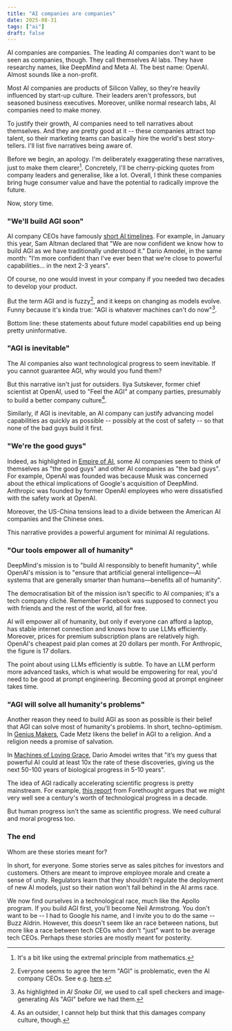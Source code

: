 ```yaml
---
title: "AI companies are companies"
date: 2025-08-31
tags: ["ai"]
draft: false
---
```


AI companies are companies. The leading AI companies don't want to be seen as companies, though. They call themselves AI labs. They have researchy names, like DeepMind and Meta AI. The best name: OpenAI. Almost sounds like a non-profit.

Most AI companies are products of Silicon Valley, so they're heavily influenced by start-up culture. Their leaders aren't professors, but seasoned business executives. Moreover, unlike normal research labs, AI companies need to make money.

To justify their growth, AI companies need to tell narratives about themselves. And they are pretty good at it -- these companies attract top talent, so their marketing teams can basically hire the world's best story-tellers. I'll list five narratives being aware of.

Before we begin, an apology. I'm deliberately exaggerating these narratives, just to make them clearer[^extremal]. Concretely, I'll be cherry-picking quotes from company leaders and generalise, like a lot. Overall, I think these companies bring huge consumer value and have the potential to radically improve the future.

Now, story time.

### "We'll build AGI soon"
AI company CEOs have famously [short AI timelines](https://80000hours.org/agi/guide/when-will-agi-arrive/). For example, in January this year, Sam Altman declared that "We are now confident we know how to build AGI as we have traditionally understood it." Dario Amodei, in the same month: "I’m more confident than I’ve ever been that we’re close to powerful capabilities… in the next 2-3 years".

Of course, no one would invest in your company if you needed two decades to develop your product.

But the term AGI and is fuzzy[^sam-dario], and it keeps on changing as models evolve. Funny because it's kinda true: "AGI is whatever machines can't do now"[^snake-oil].

Bottom line: these statements about future model capabilities end up being pretty uninformative.

### "AGI is inevitable"
The AI companies also want technological progress to seem inevitable. If you cannot guarantee AGI, why would you fund them?

But this narrative isn't just for outsiders. Ilya Sutskever, former chief scientist at OpenAI, used to "Feel the AGI" at company parties, presumably to build a better company culture[^cringe].

Similarly, if AGI is inevitable, an AI company can justify advancing model capabilities as quickly as possible -- possibly at the cost of safety -- so that none of the bad guys build it first.

### "We're the good guys"
Indeed, as highlighted in [Empire of AI](https://en.wikipedia.org/wiki/Empire_of_AI), some AI companies seem to think of themselves as "the good guys" and other AI companies as "the bad guys". For example, OpenAI was founded was because Musk was concerned about the ethical implications of Google's acquisition of DeepMind. Anthropic was founded by former OpenAI employees who were dissatisfied with the safety work at OpenAI.

Moreover, the US-China tensions lead to a divide between the American AI companies and the Chinese ones.

This narrative provides a powerful argument for minimal AI regulations.

### "Our tools empower all of humanity"
DeepMind's mission is to "build AI responsibly to benefit humanity", while OpenAI's mission is to "ensure that artificial general intelligence—AI systems that are generally smarter than humans—benefits all of humanity".

The democratisation bit of the mission isn't specific to AI companies; it's a tech company cliché. Remember Facebook was supposed to connect you with friends and the rest of the world, all for free.

AI will empower all of humanity, but only if everyone can afford a laptop, has stable internet connection and knows how to use LLMs efficiently. Moreover, prices for premium subscription plans are relatively high. OpenAI's cheapest paid plan comes at 20 dollars per month. For Anthropic, the figure is 17 dollars.

The point about using LLMs efficiently is subtle. To have an LLM perform more advanced tasks, which is what would be empowering for real, you'd need to be good at prompt engineering. Becoming good at prompt engineer takes time.

### "AGI will solve all humanity's problems"
Another reason they need to build AGI as soon as possible is their belief that AGI can solve most of humanity's problems. In short, techno-optimism. In [Genius Makers](https://www.penguin.co.uk/books/437020/genius-makers-by-metz-cade/9781847942159), Cade Metz likens the belief in AGI to a religion. And a religion needs a promise of salvation.

In [Machines of Loving Grace](https://www.darioamodei.com/essay/machines-of-loving-grace), Dario Amodei writes that "it’s my guess that powerful AI could at least 10x the rate of these discoveries, giving us the next 50-100 years of biological progress in 5-10 years".

The idea of AGI radically accelerating scientific progress is pretty mainstream. For example, [this report](https://www.forethought.org/research/preparing-for-the-intelligence-explosion#the-accelerated-decade) from Forethought argues that we might very well see a century's worth of technological progress in a decade.

But human progress isn't the same as scientific progress. We need cultural and moral progress too.

### The end
Whom are these stories meant for?

In short, for everyone. Some stories serve as sales pitches for investors and customers. Others are meant to improve employee morale and create a sense of unity. Regulators learn that they shouldn't regulate the deployment of new AI models, just so their nation won't fall behind in the AI arms race.

We now find ourselves in a technological race, much like the Apollo program. If you build AGI first, you'll become Neil Armstrong. You don't want to be -- I had to Google his name, and I invite you to do the same -- Buzz Aldrin. However, this doesn't seem like an race between nations, but more like a race between tech CEOs who don't "just" want to be average tech CEOs. Perhaps these stories are mostly meant for posterity.

[^extremal]: It's a bit like using the extremal principle from mathematics.
[^sam-dario]: Everyone seems to agree the term "AGI" is problematic, even the AI company CEOs. See e.g. [here](https://www.darioamodei.com/essay/machines-of-loving-grace#basic-assumptions-and-framework).
[^snake-oil]: As highlighted in *AI Snake Oil*, we used to call spell checkers and image-generating AIs "AGI" before we had them.
[^cringe]: As an outsider, I cannot help but think that this damages company culture, though.
